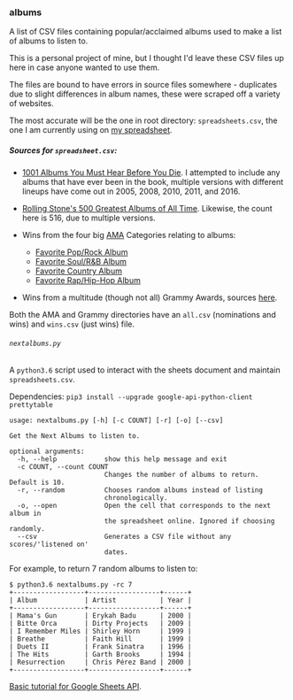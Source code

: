 ### albums
A list of CSV files containing popular/acclaimed albums used to make a list of albums to listen to.

This is a personal project of mine, but I thought I'd leave these CSV files up here in case anyone wanted to use them.

The files are bound to have errors in source files somewhere - duplicates due to slight differences in album names, these were scraped off a variety of websites.

The most accurate will be the one in root directory: `spreadsheets.csv`, the one I am currently using on [my spreadsheet](https://docs.google.com/spreadsheets/d/12htSAMg67czl8cpkj1mX0TuAFvqL_PJLI4hv1arG5-M/edit#gid=1451660661).

##### Sources for `spreadsheet.csv`:

* [1001 Albums You Must Hear Before You Die](https://en.wikipedia.org/wiki/1001_Albums_You_Must_Hear_Before_You_Die). I attempted to include any albums that have ever been in the book, multiple versions with different lineups have come out in 2005, 2008, 2010, 2011, and 2016.

* [Rolling Stone's 500 Greatest Albums of All Time](https://en.wikipedia.org/wiki/Rolling_Stone%27s_500_Greatest_Albums_of_All_Time). Likewise, the count here is 516, due to multiple versions.

* Wins from the four big [AMA](https://en.wikipedia.org/wiki/American_Music_Award) Categories relating to albums: 
    * [Favorite Pop/Rock Album](https://en.wikipedia.org/wiki/American_Music_Award_for_Favorite_Pop/Rock_Album)
    * [Favorite Soul/R&B Album](https://en.wikipedia.org/wiki/American_Music_Award_for_Favorite_Soul/R%26B_Album)
    * [Favorite Country Album](https://en.wikipedia.org/wiki/American_Music_Award_for_Favorite_Country_Album)
    * [Favorite Rap/Hip-Hop Album](https://en.wikipedia.org/wiki/American_Music_Award_for_Favorite_Rap/Hip-Hop_Album)

* Wins from a multitude (though not all) Grammy Awards, sources [here](https://github.com/seanbrecke/albums/tree/master/src/Grammy).

Both the AMA and Grammy directories have an `all.csv` (nominations and wins) and `wins.csv` (just wins) file. 

###### `nextalbums.py`

A `python3.6` script used to interact with the sheets document and maintain `spreadsheets.csv`.

Dependencies: `pip3 install --upgrade google-api-python-client prettytable`


```
usage: nextalbums.py [-h] [-c COUNT] [-r] [-o] [--csv]

Get the Next Albums to listen to.

optional arguments:
  -h, --help            show this help message and exit
  -c COUNT, --count COUNT
                        Changes the number of albums to return. Default is 10.
  -r, --random          Chooses random albums instead of listing
                        chronologically.
  -o, --open            Open the cell that corresponds to the next album in
                        the spreadsheet online. Ignored if choosing randomly.
  --csv                 Generates a CSV file without any scores/'listened on'
                        dates.
```

For example, to return 7 random albums to listen to: 
```
$ python3.6 nextalbums.py -rc 7
+------------------+------------------+------+
| Album            | Artist           | Year |
+------------------+------------------+------+
| Mama's Gun       | Erykah Badu      | 2000 |
| Bitte Orca       | Dirty Projects   | 2009 |
| I Remember Miles | Shirley Horn     | 1999 |
| Breathe          | Faith Hill       | 1999 |
| Duets II         | Frank Sinatra    | 1996 |
| The Hits         | Garth Brooks     | 1994 |
| Resurrection     | Chris Pérez Band | 2000 |
+------------------+------------------+------+
```

[Basic tutorial for Google Sheets API](https://developers.google.com/sheets/api/quickstart/python).

